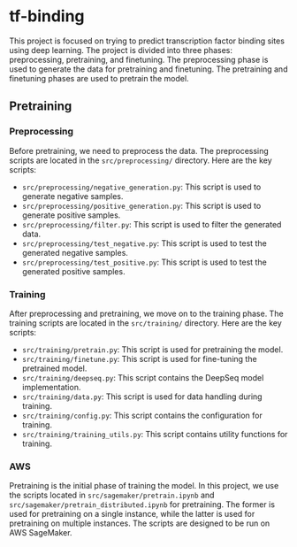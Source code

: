 # tf-binding

This project is focused on trying to predict transcription factor binding sites using deep learning. The project is divided into three phases: preprocessing, pretraining, and finetuning. The preprocessing phase is used to generate the data for pretraining and finetuning. The pretraining and finetuning phases are used to pretrain the model.


## Pretraining

### Preprocessing

Before pretraining, we need to preprocess the data. The preprocessing scripts are located in the `src/preprocessing/` directory. Here are the key scripts:

- `src/preprocessing/negative_generation.py`: This script is used to generate negative samples.
- `src/preprocessing/positive_generation.py`: This script is used to generate positive samples.
- `src/preprocessing/filter.py`: This script is used to filter the generated data.
- `src/preprocessing/test_negative.py`: This script is used to test the generated negative samples.
- `src/preprocessing/test_positive.py`: This script is used to test the generated positive samples.

### Training

After preprocessing and pretraining, we move on to the training phase. The training scripts are located in the `src/training/` directory. Here are the key scripts:

- `src/training/pretrain.py`: This script is used for pretraining the model.
- `src/training/finetune.py`: This script is used for fine-tuning the pretrained model.
- `src/training/deepseq.py`: This script contains the DeepSeq model implementation.
- `src/training/data.py`: This script is used for data handling during training.
- `src/training/config.py`: This script contains the configuration for training.
- `src/training/training_utils.py`: This script contains utility functions for training.


### AWS

Pretraining is the initial phase of training the model. In this project, we use the scripts located in `src/sagemaker/pretrain.ipynb` and `src/sagemaker/pretrain_distributed.ipynb` for pretraining. The former is used for pretraining on a single instance, while the latter is used for pretraining on multiple instances. The scripts are designed to be run on AWS SageMaker.